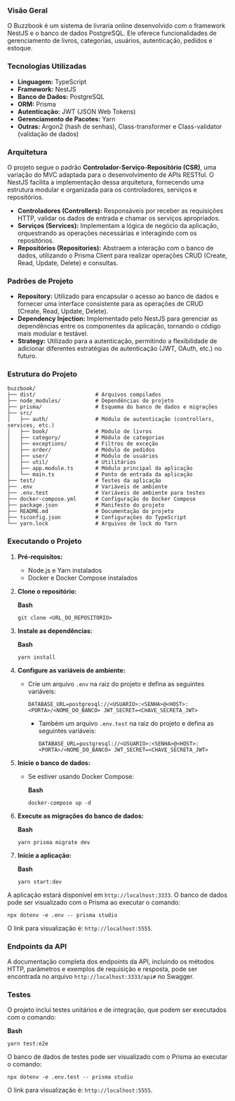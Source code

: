 ### Visão Geral

O Buzzbook é um sistema de livraria online desenvolvido com o framework NestJS e o banco de dados PostgreSQL. Ele oferece funcionalidades de gerenciamento de livros, categorias, usuários, autenticação, pedidos e estoque.

### Tecnologias Utilizadas

- **Linguagem:** TypeScript
- **Framework:** NestJS
- **Banco de Dados:** PostgreSQL
- **ORM:** Prisma
- **Autenticação:** JWT (JSON Web Tokens)
- **Gerenciamento de Pacotes:** Yarn
- **Outras:** Argon2 (hash de senhas), Class-transformer e Class-validator (validação de dados)

### Arquitetura

O projeto segue o padrão **Controlador-Serviço-Repositório (CSR)**, uma variação do MVC adaptada para o desenvolvimento de APIs RESTful. O NestJS facilita a implementação dessa arquitetura, fornecendo uma estrutura modular e organizada para os controladores, serviços e repositórios.

- **Controladores (Controllers):** Responsáveis por receber as requisições HTTP, validar os dados de entrada e chamar os serviços apropriados.
- **Serviços (Services):** Implementam a lógica de negócio da aplicação, orquestrando as operações necessárias e interagindo com os repositórios.
- **Repositórios (Repositories):** Abstraem a interação com o banco de dados, utilizando o Prisma Client para realizar operações CRUD (Create, Read, Update, Delete) e consultas.

### Padrões de Projeto

- **Repository:** Utilizado para encapsular o acesso ao banco de dados e fornecer uma interface consistente para as operações de CRUD (Create, Read, Update, Delete).
- **Dependency Injection:** Implementado pelo NestJS para gerenciar as dependências entre os componentes da aplicação, tornando o código mais modular e testável.
- **Strategy:** Utilizado para a autenticação, permitindo a flexibilidade de adicionar diferentes estratégias de autenticação (JWT, OAuth, etc.) no futuro.

### Estrutura do Projeto
`````
buzzbook/
├── dist/                   # Arquivos compilados
├── node_modules/           # Dependências do projeto
├── prisma/                 # Esquema do banco de dados e migrações
├── src/
│   ├── auth/               # Módulo de autenticação (controllers, services, etc.)
│   ├── book/               # Módulo de livros
│   ├── category/           # Módulo de categorias
│   ├── exceptions/         # Filtros de exceção
│   ├── order/              # Módulo de pedidos
│   ├── user/               # Módulo de usuários
│   ├── util/               # Utilitários
│   ├── app.module.ts       # Módulo principal da aplicação
│   └── main.ts             # Ponto de entrada da aplicação
├── test/                   # Testes da aplicação
├── .env                    # Variáveis de ambiente
├── .env.test               # Variáveis de ambiente para testes
├── docker-compose.yml      # Configuração do Docker Compose
├── package.json            # Manifesto do projeto
├── README.md               # Documentação do projeto
├── tsconfig.json           # Configurações do TypeScript
└── yarn.lock               # Arquivos de lock do Yarn
`````
### **Executando o Projeto**

1. **Pré-requisitos:**
    - Node.js e Yarn instalados
    - Docker e Docker Compose instalados
2. **Clone o repositório:**
    
    **Bash**
    
    `git clone <URL_DO_REPOSITORIO>`
    
3. **Instale as dependências:**
    
    **Bash**
    
    `yarn install`
    
4. **Configure as variáveis de ambiente:**
    - Crie um arquivo `.env` na raiz do projeto e defina as seguintes variáveis:
        
        `DATABASE_URL=postgresql://<USUARIO>:<SENHA>@<HOST>:<PORTA>/<NOME_DO_BANCO>
        JWT_SECRET=<CHAVE_SECRETA_JWT>`
      - Também um arquivo `.env.test` na raiz do projeto e defina as seguintes variáveis:
        
        `DATABASE_URL=postgresql://<USUARIO>:<SENHA>@<HOST>:<PORTA>/<NOME_DO_BANCO>
        JWT_SECRET=<CHAVE_SECRETA_JWT>`
        
5. **Inicie o banco de dados:**
    - Se estiver usando Docker Compose:
        
        **Bash**
        
        `docker-compose up -d`

6. **Execute as migrações do banco de dados:**
    
    **Bash**
    
    `yarn prisma migrate dev`
    
7. **Inicie a aplicação:**
    
    **Bash**
    
    `yarn start:dev`
    

A aplicação estará disponível em `http://localhost:3333`. O banco de dados pode ser visualizado com o Prisma ao executar o comando: 

`npx dotenv -e .env -- prisma studio`

O link para visualização é: `http://localhost:5555`.

### **Endpoints da API**

A documentação completa dos endpoints da API, incluindo os métodos HTTP, parâmetros e exemplos de requisição e resposta, pode ser encontrada no arquivo `http://localhost:3333/api#` no Swagger.

### **Testes**

O projeto inclui testes unitários e de integração, que podem ser executados com o comando:

**Bash**

`yarn test:e2e`

O banco de dados de testes pode ser visualizado com o Prisma ao executar o comando:

`npx dotenv -e .env.test -- prisma studio`

O link para visualização é: `http://localhost:5555`.